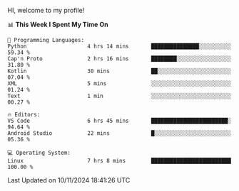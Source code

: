 HI, welcome to my profile!
<!--START_SECTION:waka-->
📊 **This Week I Spent My Time On** 

```text
💬 Programming Languages: 
Python                   4 hrs 14 mins       ███████████████░░░░░░░░░░   59.34 % 
Cap'n Proto              2 hrs 16 mins       ████████░░░░░░░░░░░░░░░░░   31.80 % 
Kotlin                   30 mins             ██░░░░░░░░░░░░░░░░░░░░░░░   07.04 % 
XML                      5 mins              ░░░░░░░░░░░░░░░░░░░░░░░░░   01.24 % 
Text                     1 min               ░░░░░░░░░░░░░░░░░░░░░░░░░   00.27 % 

🔥 Editors: 
VS Code                  6 hrs 45 mins       ████████████████████████░   94.64 % 
Android Studio           22 mins             █░░░░░░░░░░░░░░░░░░░░░░░░   05.36 % 

💻 Operating System: 
Linux                    7 hrs 8 mins        █████████████████████████   100.00 % 
```


 Last Updated on 10/11/2024 18:41:26 UTC
<!--END_SECTION:waka-->

